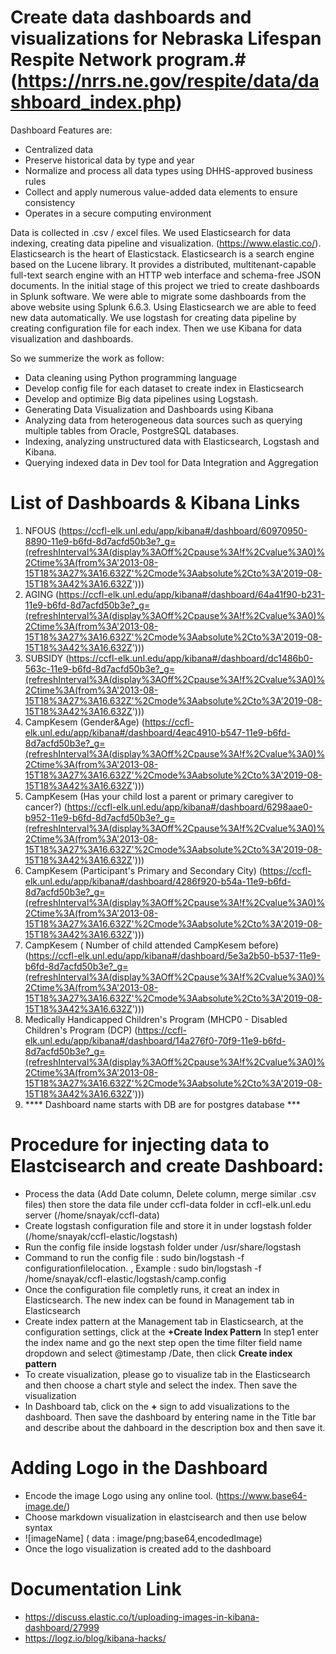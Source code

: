 

# Create data dashboards and visualizations for Nebraska Lifespan Respite Network program.# (https://nrrs.ne.gov/respite/data/dashboard_index.php)
Dashboard Features are:

* Centralized data
* Preserve historical data by type and year
* Normalize and process all data types using DHHS-approved business rules
* Collect and apply numerous value-added data elements to ensure consistency
* Operates in a secure computing environment

Data is collected in .csv / excel files. We used Elasticsearch for data indexing, creating data pipeline and visualization.
(https://www.elastic.co/). Elasticsearch is the heart of Elasticstack.
Elasticsearch is a search engine based on the Lucene library. It provides a distributed, multitenant-capable full-text search engine with an HTTP web interface and schema-free JSON documents. In the initial stage of this project we tried to create dashboards in Splunk software. We were able to migrate some dashboards from the above website using Splunk 6.6.3. Using Elasticsearch we are able to feed new data automatically. We use logstash for creating data pipeline by creating configuration file for each index. Then we use Kibana for data visualization and dashboards.



So we summerize the work as follow:

* Data cleaning using Python programming language
* Develop config file for each dataset to create index in Elasticsearch
* Develop and optimize Big data pipelines using Logstash. 
* Generating Data Visualization and Dashboards using Kibana
* Analyzing data from heterogeneous data sources such as querying multiple tables from Oracle, PostgreSQL databases. 
* Indexing, analyzing unstructured data with Elasticsearch, Logstash and Kibana. 
* Querying indexed data in Dev tool for Data Integration and Aggregation 

# List of Dashboards & Kibana Links #

1. NFOUS (https://ccfl-elk.unl.edu/app/kibana#/dashboard/60970950-8890-11e9-b6fd-8d7acfd50b3e?_g=(refreshInterval%3A(display%3AOff%2Cpause%3A!f%2Cvalue%3A0)%2Ctime%3A(from%3A'2013-08-15T18%3A27%3A16.632Z'%2Cmode%3Aabsolute%2Cto%3A'2019-08-15T18%3A42%3A16.632Z')))
2. AGING (https://ccfl-elk.unl.edu/app/kibana#/dashboard/64a41f90-b231-11e9-b6fd-8d7acfd50b3e?_g=(refreshInterval%3A(display%3AOff%2Cpause%3A!f%2Cvalue%3A0)%2Ctime%3A(from%3A'2013-08-15T18%3A27%3A16.632Z'%2Cmode%3Aabsolute%2Cto%3A'2019-08-15T18%3A42%3A16.632Z')))
3. SUBSIDY (https://ccfl-elk.unl.edu/app/kibana#/dashboard/dc1486b0-563c-11e9-b6fd-8d7acfd50b3e?_g=(refreshInterval%3A(display%3AOff%2Cpause%3A!f%2Cvalue%3A0)%2Ctime%3A(from%3A'2013-08-15T18%3A27%3A16.632Z'%2Cmode%3Aabsolute%2Cto%3A'2019-08-15T18%3A42%3A16.632Z')))
4. CampKesem (Gender&Age) (https://ccfl-elk.unl.edu/app/kibana#/dashboard/4eac4910-b547-11e9-b6fd-8d7acfd50b3e?_g=(refreshInterval%3A(display%3AOff%2Cpause%3A!f%2Cvalue%3A0)%2Ctime%3A(from%3A'2013-08-15T18%3A27%3A16.632Z'%2Cmode%3Aabsolute%2Cto%3A'2019-08-15T18%3A42%3A16.632Z')))
5. CampKesem (Has your child lost a parent or primary caregiver to cancer?) (https://ccfl-elk.unl.edu/app/kibana#/dashboard/6298aae0-b952-11e9-b6fd-8d7acfd50b3e?_g=(refreshInterval%3A(display%3AOff%2Cpause%3A!f%2Cvalue%3A0)%2Ctime%3A(from%3A'2013-08-15T18%3A27%3A16.632Z'%2Cmode%3Aabsolute%2Cto%3A'2019-08-15T18%3A42%3A16.632Z')))
6. CampKesem (Participant's Primary and Secondary City) (https://ccfl-elk.unl.edu/app/kibana#/dashboard/4286f920-b54a-11e9-b6fd-8d7acfd50b3e?_g=(refreshInterval%3A(display%3AOff%2Cpause%3A!f%2Cvalue%3A0)%2Ctime%3A(from%3A'2013-08-15T18%3A27%3A16.632Z'%2Cmode%3Aabsolute%2Cto%3A'2019-08-15T18%3A42%3A16.632Z')))
7. CampKesem ( Number of child attended CampKesem before) (https://ccfl-elk.unl.edu/app/kibana#/dashboard/5e3a2b50-b537-11e9-b6fd-8d7acfd50b3e?_g=(refreshInterval%3A(display%3AOff%2Cpause%3A!f%2Cvalue%3A0)%2Ctime%3A(from%3A'2013-08-15T18%3A27%3A16.632Z'%2Cmode%3Aabsolute%2Cto%3A'2019-08-15T18%3A42%3A16.632Z')))
8. Medically Handicapped Children's Program (MHCP0 - Disabled Children's Program (DCP) (https://ccfl-elk.unl.edu/app/kibana#/dashboard/14a276f0-70f9-11e9-b6fd-8d7acfd50b3e?_g=(refreshInterval%3A(display%3AOff%2Cpause%3A!f%2Cvalue%3A0)%2Ctime%3A(from%3A'2013-08-15T18%3A27%3A16.632Z'%2Cmode%3Aabsolute%2Cto%3A'2019-08-15T18%3A42%3A16.632Z')))
9. **** Dashboard name starts with DB are for postgres database ***


# Procedure for injecting data to Elastcisearch and create Dashboard: #
* Process the data (Add Date column, Delete column, merge similar .csv files) then store the data file under ccfl-data folder in ccfl-elk.unl.edu server (/home/snayak/ccfl-data)
* Create logstash configuration file and store it in under logstash folder (/home/snayak/ccfl-elastic/logstash)
* Run the config file inside logstash folder under /usr/share/logstash
* Command to run the config file : sudo bin/logstash -f configurationfilelocation. ,
   Example : sudo bin/logstash -f /home/snayak/ccfl-elastic/logstash/camp.config
* Once the configuration file completly runs, it creat an index in Elasticsearch. The new index can be found in Management tab in Elasticsearch
* Create index pattern at the Management tab in Elasticsearch, at the configuration settings, click at the ****+Create Index Pattern**** In step1 enter the index name and go the next step open the time filter field name dropdown and select @timestamp /Date, then click ****Create index pattern****
* To create visualization, please go to visualize tab in the Elasticsearch and then choose a chart style and select the index. Then save the visualization
* In Dashboard tab, click on the ****+**** sign to add visualizations to the dashboard. Then save the dashboard by entering name in the Title bar and describe about the dahboard in the description box and then save it.


# Adding Logo in the Dashboard #
* Encode the image Logo using any online tool. (https://www.base64-image.de/)
* Choose markdown visualization in elastcisearch and then use below syntax 
* ![imageName] ( data : image/png;base64,encodedImage)
* Once the logo visualization is created add to the dashboard
# Documentation Link #
* https://discuss.elastic.co/t/uploading-images-in-kibana-dashboard/27999
* https://logz.io/blog/kibana-hacks/


